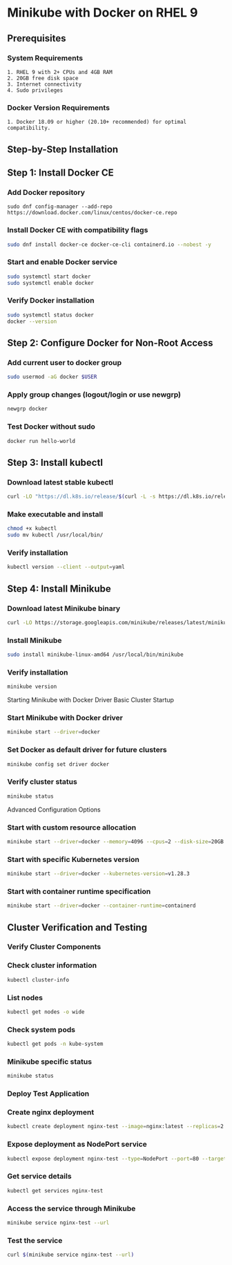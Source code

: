 
# Minikube with Docker on RHEL 9

  ## Prerequisites
  ### System Requirements
    1. RHEL 9 with 2+ CPUs and 4GB RAM
    2. 20GB free disk space
    3. Internet connectivity
    4. Sudo privileges

  ### Docker Version Requirements
    1. Docker 18.09 or higher (20.10+ recommended) for optimal compatibility.
  
  ## Step-by-Step Installation

  ## Step 1: Install Docker CE

  ### Add Docker repository
``` 
sudo dnf config-manager --add-repo https://download.docker.com/linux/centos/docker-ce.repo
```

  ### Install Docker CE with compatibility flags
``` bash 
sudo dnf install docker-ce docker-ce-cli containerd.io --nobest -y
```

  ### Start and enable Docker service
 ``` bash
sudo systemctl start docker
sudo systemctl enable docker
 ```
  ### Verify Docker installation
``` bash 
sudo systemctl status docker
docker --version
```

  ## Step 2: Configure Docker for Non-Root Access

  ### Add current user to docker group
  ``` bash
  sudo usermod -aG docker $USER
  
  ```
  ### Apply group changes (logout/login or use newgrp)
  ```bash
  newgrp docker
  ```

  ### Test Docker without sudo
  ```bash 
  docker run hello-world
  ```
  ## Step 3: Install kubectl
  ### Download latest stable kubectl

  ```bash
  curl -LO "https://dl.k8s.io/release/$(curl -L -s https://dl.k8s.io/release/stable.txt)/bin/linux/amd64/kubectl"
  ```
  ### Make executable and install
  ```bash
  chmod +x kubectl
  sudo mv kubectl /usr/local/bin/
  ```
  
  ### Verify installation
  ```bash
  kubectl version --client --output=yaml
  ```
  ## Step 4: Install Minikube
  ### Download latest Minikube binary
  ```bash 
  curl -LO https://storage.googleapis.com/minikube/releases/latest/minikube-linux-amd64
  ```
  ### Install Minikube
  ```bash
  sudo install minikube-linux-amd64 /usr/local/bin/minikube
  ```
  ### Verify installation
  ```bash 
  minikube version
  ```

Starting Minikube with Docker Driver
Basic Cluster Startup

  ### Start Minikube with Docker driver
  ```bash
  minikube start --driver=docker
  ```
  ### Set Docker as default driver for future clusters
  ```bash
  minikube config set driver docker
  ```
  ### Verify cluster status
  ```bash
  minikube status
  ```
  Advanced Configuration Options
  ### Start with custom resource allocation
  ```bash 
  minikube start --driver=docker --memory=4096 --cpus=2 --disk-size=20GB
  ```
  ### Start with specific Kubernetes version
  ```bash
  minikube start --driver=docker --kubernetes-version=v1.28.3
  ```
  ### Start with container runtime specification
  ```bash
  minikube start --driver=docker --container-runtime=containerd
  
  ```
  ## Cluster Verification and Testing
  ### Verify Cluster Components
  ### Check cluster information
  ```bash
  kubectl cluster-info
  ```
  ### List nodes
  ```bash
  kubectl get nodes -o wide
  ```
  ### Check system pods
  ```bash
  kubectl get pods -n kube-system
  ```
  ### Minikube specific status
  ```bash
  minikube status
  ```
  ### Deploy Test Application
  ### Create nginx deployment
  ```bash
  kubectl create deployment nginx-test --image=nginx:latest --replicas=2
  ```
  ### Expose deployment as NodePort service
  ```bash
  kubectl expose deployment nginx-test --type=NodePort --port=80 --target-port=80
  ```
  ### Get service details
  ```bash
  kubectl get services nginx-test
  ```
  ### Access the service through Minikube
  ```bash
  minikube service nginx-test --url
  ```
  ### Test the service
  ```bash
  curl $(minikube service nginx-test --url)
  ```




